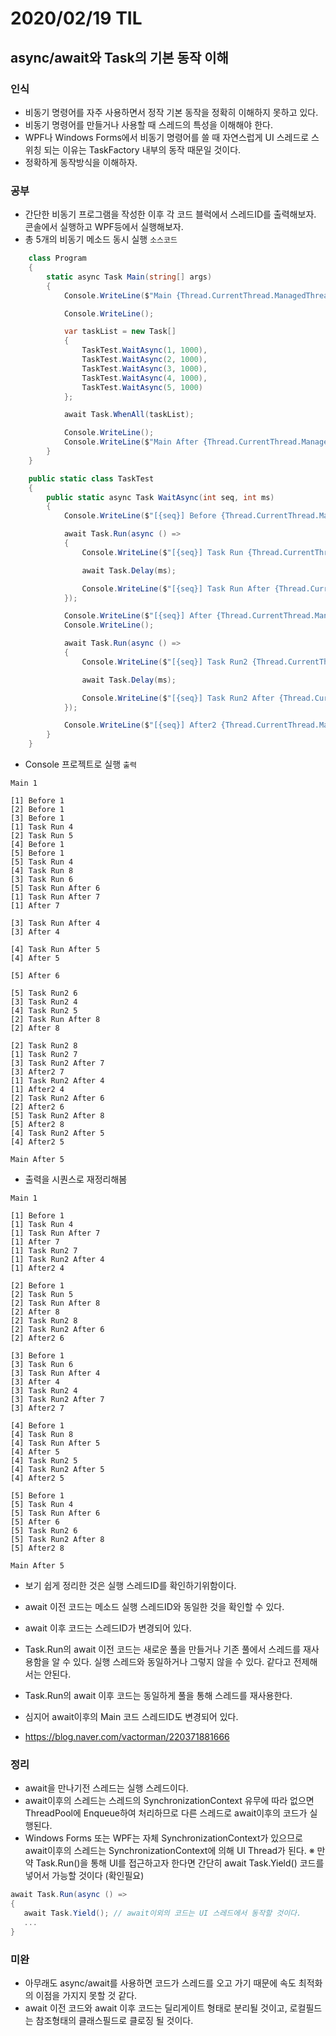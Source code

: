 # 2020/02/19 TIL

## async/await와 Task의 기본 동작 이해

### 인식
- 비동기 명령어를 자주 사용하면서 정작 기본 동작을 정확히 이해하지 못하고 있다.
- 비동기 명령어를 만들거나 사용할 때 스레드의 특성을 이해해야 한다.
- WPF나 Windows Forms에서 비동기 명령어를 쓸 때 자연스럽게 UI 스레드로 스위칭 되는 이유는 TaskFactory 내부의 동작 때문일 것이다.
- 정확하게 동작방식을 이해하자.

### 공부
- 간단한 비동기 프로그램을 작성한 이후 각 코드 블럭에서 스레드ID를 출력해보자. 콘솔에서 실행하고 WPF등에서 실행해보자.
- 총 5개의 비동기 메소드 동시 실행 `소스코드`
```csharp
    class Program
    {
        static async Task Main(string[] args)
        {
            Console.WriteLine($"Main {Thread.CurrentThread.ManagedThreadId}");

            Console.WriteLine();

            var taskList = new Task[]
            {
                TaskTest.WaitAsync(1, 1000),
                TaskTest.WaitAsync(2, 1000),
                TaskTest.WaitAsync(3, 1000),
                TaskTest.WaitAsync(4, 1000),
                TaskTest.WaitAsync(5, 1000)
            };

            await Task.WhenAll(taskList);

            Console.WriteLine();
            Console.WriteLine($"Main After {Thread.CurrentThread.ManagedThreadId}");
        }
    }

    public static class TaskTest
    {
        public static async Task WaitAsync(int seq, int ms)
        {
            Console.WriteLine($"[{seq}] Before {Thread.CurrentThread.ManagedThreadId}");

            await Task.Run(async () =>
            {
                Console.WriteLine($"[{seq}] Task Run {Thread.CurrentThread.ManagedThreadId}");

                await Task.Delay(ms);

                Console.WriteLine($"[{seq}] Task Run After {Thread.CurrentThread.ManagedThreadId}");
            });

            Console.WriteLine($"[{seq}] After {Thread.CurrentThread.ManagedThreadId}");
            Console.WriteLine();

            await Task.Run(async () =>
            {
                Console.WriteLine($"[{seq}] Task Run2 {Thread.CurrentThread.ManagedThreadId}");

                await Task.Delay(ms);

                Console.WriteLine($"[{seq}] Task Run2 After {Thread.CurrentThread.ManagedThreadId}");
            });

            Console.WriteLine($"[{seq}] After2 {Thread.CurrentThread.ManagedThreadId}");
        }
    }
```
- Console 프로젝트로 실행 `출력`
```
Main 1

[1] Before 1
[2] Before 1
[3] Before 1
[1] Task Run 4
[2] Task Run 5
[4] Before 1
[5] Before 1
[5] Task Run 4
[4] Task Run 8
[3] Task Run 6
[5] Task Run After 6
[1] Task Run After 7
[1] After 7

[3] Task Run After 4
[3] After 4

[4] Task Run After 5
[4] After 5

[5] After 6

[5] Task Run2 6
[3] Task Run2 4
[4] Task Run2 5
[2] Task Run After 8
[2] After 8

[2] Task Run2 8
[1] Task Run2 7
[3] Task Run2 After 7
[3] After2 7
[1] Task Run2 After 4
[1] After2 4
[2] Task Run2 After 6
[2] After2 6
[5] Task Run2 After 8
[5] After2 8
[4] Task Run2 After 5
[4] After2 5

Main After 5
```
- 출력을 시퀀스로 재정리해봄
```
Main 1

[1] Before 1
[1] Task Run 4
[1] Task Run After 7
[1] After 7
[1] Task Run2 7
[1] Task Run2 After 4
[1] After2 4

[2] Before 1
[2] Task Run 5
[2] Task Run After 8
[2] After 8
[2] Task Run2 8
[2] Task Run2 After 6
[2] After2 6

[3] Before 1
[3] Task Run 6
[3] Task Run After 4
[3] After 4
[3] Task Run2 4
[3] Task Run2 After 7
[3] After2 7

[4] Before 1
[4] Task Run 8
[4] Task Run After 5
[4] After 5
[4] Task Run2 5
[4] Task Run2 After 5
[4] After2 5

[5] Before 1
[5] Task Run 4
[5] Task Run After 6
[5] After 6
[5] Task Run2 6
[5] Task Run2 After 8
[5] After2 8

Main After 5
```
- 보기 쉽게 정리한 것은 실행 스레드ID를 확인하기위함이다.
- await 이전 코드는 메소드 실행 스레드ID와 동일한 것을 확인할 수 있다.
- await 이후 코드는 스레드ID가 변경되어 있다.
- Task.Run의 await 이전 코드는 새로운 풀을 만들거나 기존 풀에서 스레드를 재사용함을 알 수 있다. 실행 스레드와 동일하거나 그렇지 않을 수 있다. 같다고 전제해서는 안된다.
- Task.Run의 await 이후 코드는 동일하게 풀을 통해 스레드를 재사용한다.
- 심지어 await이후의 Main 코드 스레드ID도 변경되어 있다.

- https://blog.naver.com/vactorman/220371881666

### 정리
- await을 만나기전 스레드는 실행 스레드이다.
- await이후의 스레드는 스레드의 SynchronizationContext 유무에 따라 없으면 ThreadPool에 Enqueue하여 처리하므로 다른 스레드로 await이후의 코드가 실행된다.
- Windows Forms 또는 WPF는 자체 SynchronizationContext가 있으므로 await이후의 스레드는 SynchronizationContext에 의해 UI Thread가 된다.
※ 만약 Task.Run()을 통해 UI를 접근하고자 한다면 간단히 await Task.Yield() 코드를 넣어서 가능할 것이다 (확인필요)
```csharp
await Task.Run(async () =>
{
   await Task.Yield(); // await이외의 코드는 UI 스레드에서 동작할 것이다.
   ...
}
```

### 미완
- 아무래도 async/await를 사용하면 코드가 스레드를 오고 가기 때문에 속도 최적화의 이점을 가지지 못할 것 같다.
- await 이전 코드와 await 이후 코드는 딜리게이트 형태로 분리될 것이고, 로컬필드는 참조형태의 클래스필드로 클로징 될 것이다.

